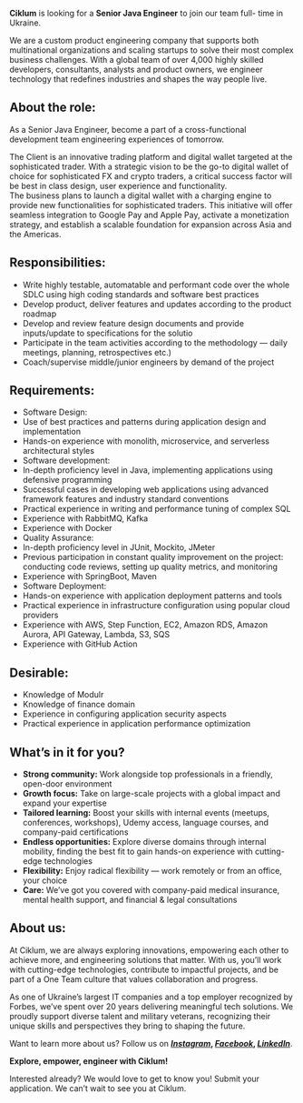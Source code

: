 **Ciklum** is looking for a **Senior Java Engineer** to join our team full-
time in Ukraine.

We are a custom product engineering company that supports both multinational
organizations and scaling startups to solve their most complex business
challenges. With a global team of over 4,000 highly skilled developers,
consultants, analysts and product owners, we engineer technology that
redefines industries and shapes the way people live.

## About the role:

As a Senior Java Engineer, become a part of a cross-functional development
team engineering experiences of tomorrow.

The Client is an innovative trading platform and digital wallet targeted at
the sophisticated trader. With a strategic vision to be the go-to digital
wallet of choice for sophisticated FX and crypto traders, a critical success
factor will be best in class design, user experience and functionality.  
The business plans to launch a digital wallet with a charging engine to
provide new functionalities for sophisticated traders. This initiative will
offer seamless integration to Google Pay and Apple Pay, activate a
monetization strategy, and establish a scalable foundation for expansion
across Asia and the Americas.

## Responsibilities:

  * Write highly testable, automatable and performant code over the whole SDLC using high coding standards and software best practices
  * Develop product, deliver features and updates according to the product roadmap
  * Develop and review feature design documents and provide inputs/update to specifications for the solutio
  * Participate in the team activities according to the methodology — daily meetings, planning, retrospectives etc.)
  * Сoach/supervise middle/junior engineers by demand of the project

## Requirements:

  * Software Design:
  * Use of best practices and patterns during application design and implementation
  * Hands-on experience with monolith, microservice, and serverless architectural styles
  * Software development:
  * In-depth proficiency level in Java, implementing applications using defensive programming
  * Successful cases in developing web applications using advanced framework features and industry standard conventions
  * Practical experience in writing and performance tuning of complex SQL
  * Experience with RabbitMQ, Kafka
  * Experience with Docker
  * Quality Assurance:
  * In-depth proficiency level in JUnit, Mockito, JMeter
  * Previous participation in constant quality improvement on the project: conducting code reviews, setting up quality metrics, and monitoring
  * Experience with SpringBoot, Maven
  * Software Deployment:
  * Hands-on experience with application deployment patterns and tools
  * Practical experience in infrastructure configuration using popular cloud providers
  * Experience with AWS, Step Function, EC2, Amazon RDS, Amazon Aurora, API Gateway, Lambda, S3, SQS
  * Experience with GitHub Action

## Desirable:

  * Knowledge of Modulr
  * Knowledge of finance domain
  * Experience in configuring application security aspects
  * Practical experience in application performance optimization

## What’s in it for you?

  * **Strong community:** Work alongside top professionals in a friendly, open-door environment
  * **Growth focus:** Take on large-scale projects with a global impact and expand your expertise
  * **Tailored learning:** Boost your skills with internal events (meetups, conferences, workshops), Udemy access, language courses, and company-paid certifications
  * **Endless opportunities:** Explore diverse domains through internal mobility, finding the best fit to gain hands-on experience with cutting-edge technologies
  * **Flexibility:** Enjoy radical flexibility — work remotely or from an office, your choice
  * **Care:** We’ve got you covered with company-paid medical insurance, mental health support, and financial & legal consultations

## About us:

At Ciklum, we are always exploring innovations, empowering each other to
achieve more, and engineering solutions that matter. With us, you’ll work with
cutting-edge technologies, contribute to impactful projects, and be part of a
One Team culture that values collaboration and progress.

As one of Ukraine’s largest IT companies and a top employer recognized by
Forbes, we’ve spent over 20 years delivering meaningful tech solutions. We
proudly support diverse talent and military veterans, recognizing their unique
skills and perspectives they bring to shaping the future.

Want to learn more about us? Follow us on **[
_Instagram_](https://www.instagram.com/ciklum/),
[_Facebook_](https://www.facebook.com/Ciklum/),
[_LinkedIn_](https://www.linkedin.com/company/ciklum/)**.

**Explore, empower, engineer with Ciklum!**

Interested already? We would love to get to know you! Submit your application.
We can’t wait to see you at Ciklum.